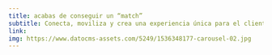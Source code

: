 ```yaml
---
title: acabas de conseguir un “match”
subtitle: Conecta, moviliza y crea una experiencia única para el cliente,
link: 
img: https://www.datocms-assets.com/5249/1536348177-carousel-02.jpg
---
```


